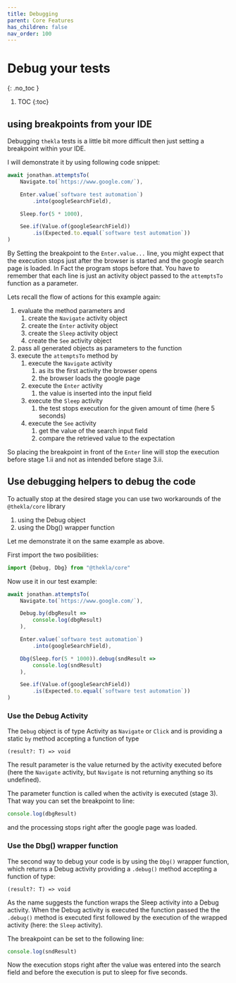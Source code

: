 ```yaml
---
title: Debugging
parent: Core Features
has_children: false
nav_order: 100
---
```


# Debug your tests
{: .no_toc }

1. TOC
{:toc}

## using breakpoints from your IDE

Debugging ``thekla`` tests is a little bit more difficult then just setting 
a breakpoint within your IDE.

I will demonstrate it by using following code snippet:

````typescript
await jonathan.attemptsTo(
    Navigate.to(`https://www.google.com/`),

    Enter.value(`software test automation`)
        .into(googleSearchField),

    Sleep.for(5 * 1000),

    See.if(Value.of(googleSearchField))
        .is(Expected.to.equal(`software test automation`))
)
````

By Setting the breakpoint to the ``Enter.value...`` line, you might expect that the execution stops
just after the browser is started and the google search page is loaded. In Fact the program stops
before that. You have to remember that each line is just an activity object passed to the ``attemptsTo`` 
function as a parameter.

Lets recall the flow of actions for this example again:

1. evaluate the method parameters and
    1. create the ``Navigate`` activity object
    1. create the ``Enter`` activity object
    1. create the ``Sleep`` activity object
    1. create the ``See`` activity object
1. pass all generated objects as parameters to the function
1. execute the ``attemptsTo`` method by 
    1. execute the ``Navigate`` activity
        1. as its the first activity the browser opens
        1. the browser loads the google page
    1. execute the ``Enter`` activity
        1. the value is inserted into the input field
    1. execute the ``Sleep`` activity
        1. the test stops execution for the given amount of time (here 5 seconds)
    1. execute the ``See`` activity
        1. get the value of the search input field
        1. compare the retrieved value to the expectation
    
So placing the breakpoint in front of the ``Enter`` line will stop the execution before
stage 1.ii and not as intended before stage 3.ii.
  
## Use debugging helpers to debug the code

To actually stop at the desired stage you can use two workarounds of the 
``@thekla/core`` library

1. using the Debug object
2. using the Dbg() wrapper function

Let me demonstrate it on the same example as above.

First import the two posibilities:

```typescript
import {Debug, Dbg} from "@thekla/core"
```

Now use it in our test example:

````typescript
await jonathan.attemptsTo(
    Navigate.to(`https://www.google.com/`),

    Debug.by(dbgResult => 
        console.log(dbgResult)
    ),

    Enter.value(`software test automation`)
        .into(googleSearchField),

    Dbg(Sleep.for(5 * 1000)).debug(sndResult => 
        console.log(sndResult)
    ),

    See.if(Value.of(googleSearchField))
        .is(Expected.to.equal(`software test automation`))
)
````

### Use the Debug Activity

The ``Debug`` object is of type Activity as ``Navigate`` or ``Click`` 
and is providing a static ``by`` method accepting a function of type

````text
(result?: T) => void
```` 

The result parameter is the value returned by the activity executed before
(here the ``Navigate`` activity, but ``Navigate`` is not returning anything so 
its undefined).

The parameter function is called when the activity is executed (stage 3).
That way you can set the breakpoint to line:

````typescript
console.log(dbgResult)
```` 

and the processing stops right after the google page was loaded.

### Use the Dbg() wrapper function

The second way to debug your code is by using the ``Dbg()`` wrapper function,
which returns a Debug activity providing a ``.debug()`` method accepting a
function of type:

````text
(result?: T) => void
```` 

As the name suggests the function wraps the Sleep activity into a Debug activity.
When the Debug activity is executed the function passed the the ``.debug()`` method
is executed first followed by the execution of the wrapped activity 
(here: the ``Sleep`` activity).

The breakpoint can be set to the following line:

````typescript
console.log(sndResult)
````

Now the execution stops right after the value was entered into the search field
and before the execution is put to sleep for five seconds.